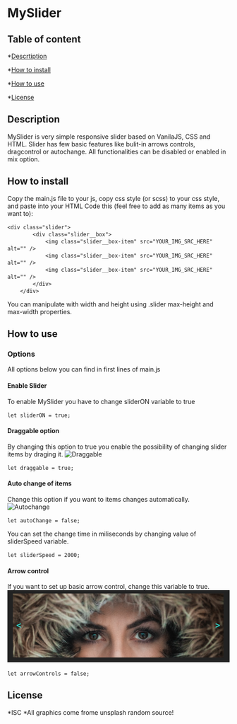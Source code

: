 # MySlider

## Table of content
*[Descrtiption](#descritpion)

*[How to install](#how-to-install)

*[How to use](#how-to-use)

*[License](#license)

## Description

MySlider is very simple responsive slider based on VanilaJS, CSS and HTML. Slider has few basic features like bulit-in arrows controls, dragcontrol or autochange. All functionalities can be disabled or enabled in mix option. 

## How to install 

Copy the main.js file to your js, copy css style (or scss) to your css style, and paste into your HTML Code this (feel free to add as many items as you want to):
```
<div class="slider">
        <div class="slider__box">
            <img class="slider__box-item" src="YOUR_IMG_SRC_HERE" alt="" />
            <img class="slider__box-item" src="YOUR_IMG_SRC_HERE" alt="" />
            <img class="slider__box-item" src="YOUR_IMG_SRC_HERE" alt="" />
        </div>
    </div>
```
You can manipulate with width and height using .slider max-height and max-width properties.

## How to use
### Options
All options below you can find in first lines of main.js
#### Enable Slider
To enable MySlider you have to change sliderON variable to true
```
let sliderON = true;
```
#### Draggable option
By changing this option to true you enable the possibility of changing slider items by draging it.
![Draggable](https://koficode.pl/img/ezgif.com-gif-maker-2.gif)
```
let draggable = true;
```
#### Auto change of items
Change this option if you want to items changes automatically. 
![Autochange](https://koficode.pl/img/ezgif.com-gif-maker-1.gif)
```
let autoChange = false;
```
You can set the change time in miliseconds by changing value of sliderSpeed variable.
```
let sliderSpeed = 2000;
```
#### Arrow control 
If you want to set up basic arrow control, change this variable to true.
![Arrows](/assets/img/1.png)
```
let arrowControls = false;
```
## License
*ISC
*All graphics come frome unsplash random source!
